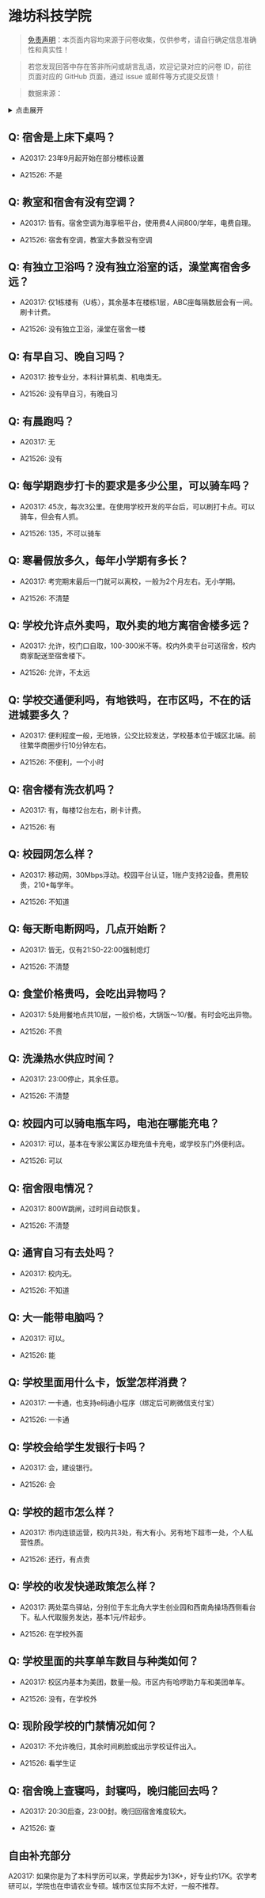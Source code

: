 # 潍坊科技学院

> [免责声明](https://colleges.chat/#_3)：本页面内容均来源于问卷收集，仅供参考，请自行确定信息准确性和真实性！

> 若您发现回答中存在答非所问或胡言乱语，欢迎记录对应的问卷 ID，前往页面对应的 GitHub 页面，通过 issue 或邮件等方式提交反馈！

> 数据来源：

<details><summary>点击展开</summary>
<ul>
<li>A20317: 匿名 (2023 年 06 月)</li>
<li>A21526: 匿名 (2024 年 02 月)</li>
</ul>
</details>

## Q: 宿舍是上床下桌吗？

- A20317: 23年9月起开始在部分楼栋设置

- A21526: 不是

## Q: 教室和宿舍有没有空调？

- A20317: 皆有。宿舍空调为海享租平台，使用费4人间800/学年，电费自理。

- A21526: 宿舍有空调，教室大多数没有空调

## Q: 有独立卫浴吗？没有独立浴室的话，澡堂离宿舍多远？

- A20317: 仅1栋楼有（U栋），其余基本在楼栋1层，ABC座每隔数层会有一间。刷卡计费。

- A21526: 没有独立卫浴，澡堂在宿舍一楼

## Q: 有早自习、晚自习吗？

- A20317: 按专业分，本科计算机类、机电类无。

- A21526: 没有早自习，有晚自习

## Q: 有晨跑吗？

- A20317: 无

- A21526: 没有

## Q: 每学期跑步打卡的要求是多少公里，可以骑车吗？

- A20317: 45次，每次3公里。在使用学校开发的平台后，可以刷打卡点。可以骑车，但会有人抓。

- A21526: 135，不可以骑车

## Q: 寒暑假放多久，每年小学期有多长？

- A20317: 考完期末最后一门就可以离校，一般为2个月左右。无小学期。

- A21526: 不清楚

## Q: 学校允许点外卖吗，取外卖的地方离宿舍楼多远？

- A20317: 允许，校门口自取，100-300米不等。校内外卖平台可送宿舍，校内商家配送至宿舍楼下。

- A21526: 允许，不太远

## Q: 学校交通便利吗，有地铁吗，在市区吗，不在的话进城要多久？

- A20317: 便利程度一般，无地铁，公交比较发达，学校基本位于城区北端。前往繁华商圈步行10分钟左右。

- A21526: 不便利，一个小时

## Q: 宿舍楼有洗衣机吗？

- A20317: 有，每楼12台左右，刷卡计费。

- A21526: 有

## Q: 校园网怎么样？

- A20317: 移动网，30Mbps浮动。校园平台认证，1账户支持2设备。费用较贵，210+每学年。

- A21526: 不知道

## Q: 每天断电断网吗，几点开始断？

- A20317: 皆无，仅有21:50-22:00强制熄灯

- A21526: 不清楚

## Q: 食堂价格贵吗，会吃出异物吗？

- A20317: 5处用餐地点共10层，一般价格，大锅饭～10/餐。有时会吃出异物。

- A21526: 不贵

## Q: 洗澡热水供应时间？

- A20317: 23:00停止，其余任意。

- A21526: 不清楚

## Q: 校园内可以骑电瓶车吗，电池在哪能充电？

- A20317: 可以，基本在专家公寓区办理充值卡充电，或学校东门外便利店。

- A21526: 可以

## Q: 宿舍限电情况？

- A20317: 800W跳闸，过时间自动恢复。

- A21526: 不清楚

## Q: 通宵自习有去处吗？

- A20317: 校内无。

- A21526: 不知道

## Q: 大一能带电脑吗？

- A20317: 可以。

- A21526: 能

## Q: 学校里面用什么卡，饭堂怎样消费？

- A20317: 一卡通，也支持e码通小程序（绑定后可刷微信支付宝）

- A21526: 一卡通

## Q: 学校会给学生发银行卡吗？

- A20317: 会，建设银行。

- A21526: 会

## Q: 学校的超市怎么样？

- A20317: 市内连锁运营，校内共3处，有大有小。另有地下超市一处，个人私营性质。

- A21526: 还行，有点贵

## Q: 学校的收发快递政策怎么样？

- A20317: 两处菜鸟驿站，分别位于东北角大学生创业园和西南角操场西侧看台下。私人代取服务发达，基本1元/件起步。

- A21526: 在学校外面

## Q: 学校里面的共享单车数目与种类如何？

- A20317: 校区内基本为美团，数量一般。市区内有哈啰助力车和美团单车。

- A21526: 没有，在学校外

## Q: 现阶段学校的门禁情况如何？

- A20317: 不允许晚归，其余时间刷脸或出示学校证件出入。

- A21526: 看学生证

## Q: 宿舍晚上查寝吗，封寝吗，晚归能回去吗？

- A20317: 20:30后查，23:00封。晚归回宿舍难度较大。

- A21526: 查

## 自由补充部分

A20317: 如果你是为了本科学历可以来，学费起步为13K+，好专业约17K。农学考研可以，学院也在申请农业专硕。城市区位实际不太好，一般不推荐。